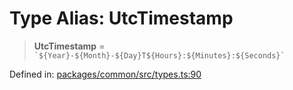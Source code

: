 # Type Alias: UtcTimestamp

> **UtcTimestamp** = `` `${Year}-${Month}-${Day}T${Hours}:${Minutes}:${Seconds}` ``

Defined in: [packages/common/src/types.ts:90](https://github.com/dcdpr/did-btcr2-js/blob/4a717493e735221d072999f212891939f4de3f23/packages/common/src/types.ts#L90)
